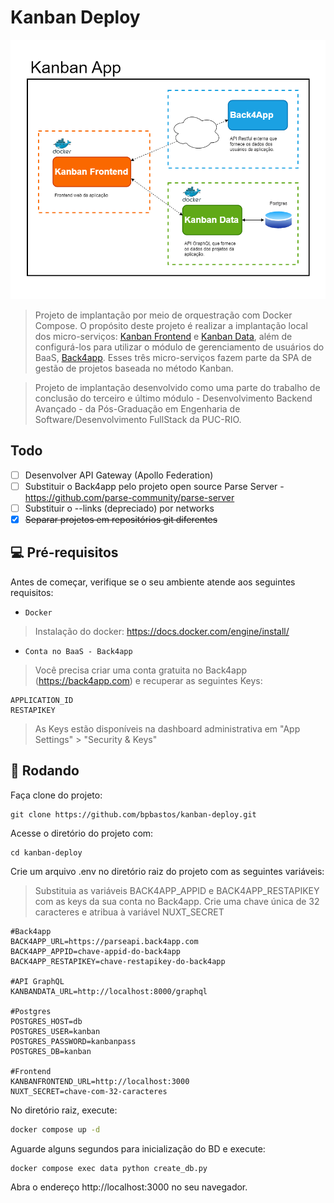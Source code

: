 # Kanban Deploy
<img src="images/diagrama.png" alt="Diagrama de implantação">

> Projeto de implantação por meio de orquestração com Docker Compose. O propósito deste projeto é realizar a implantação local dos micro-serviços: [Kanban Frontend](https://github.com/bpbastos/kanban-frontend.git) e [Kanban Data](https://github.com/bpbastos/kanban-data.git), além de configurá-los para utilizar o módulo de gerenciamento de usuários do BaaS, [Back4app](https://back4app.com). Esses três micro-serviços fazem parte da SPA de gestão de projetos baseada no método Kanban.

> Projeto de implantação desenvolvido como uma parte do trabalho de conclusão do terceiro e último módulo - Desenvolvimento Backend Avançado - da Pós-Graduação em Engenharia de Software/Desenvolvimento FullStack da PUC-RIO. 

## Todo

- [ ] Desenvolver API Gateway (Apollo Federation)
- [ ] Substituir o Back4app pelo projeto open source Parse Server - https://github.com/parse-community/parse-server
- [ ] Substituir o --links (depreciado) por networks
- [x] ~~Separar projetos em repositórios git diferentes~~

## 💻 Pré-requisitos

Antes de começar, verifique se o seu ambiente atende aos seguintes requisitos:

* `Docker`

> Instalação do docker: https://docs.docker.com/engine/install/

* `Conta no BaaS - Back4app`

> Você precisa criar uma conta gratuita no Back4app (https://back4app.com) e recuperar as seguintes Keys:

```
APPLICATION_ID
RESTAPIKEY
```

> As Keys estão disponíveis na dashboard administrativa em "App Settings" > "Security & Keys"

## 🚀 Rodando

Faça clone do projeto:
```
git clone https://github.com/bpbastos/kanban-deploy.git
```

Acesse o diretório do projeto com:
```
cd kanban-deploy
```

Crie um arquivo .env no diretório raiz do projeto com as seguintes variáveis:

> Substituia as variáveis BACK4APP_APPID e BACK4APP_RESTAPIKEY com as keys da sua conta no Back4app. 
> Crie uma chave única de 32 caracteres e atribua à variável NUXT_SECRET

```env
#Back4app
BACK4APP_URL=https://parseapi.back4app.com
BACK4APP_APPID=chave-appid-do-back4app
BACK4APP_RESTAPIKEY=chave-restapikey-do-back4app

#API GraphQL
KANBANDATA_URL=http://localhost:8000/graphql

#Postgres
POSTGRES_HOST=db
POSTGRES_USER=kanban
POSTGRES_PASSWORD=kanbanpass
POSTGRES_DB=kanban

#Frontend
KANBANFRONTEND_URL=http://localhost:3000
NUXT_SECRET=chave-com-32-caracteres
```

No diretório raiz, execute:
```sh
docker compose up -d
```

Aguarde alguns segundos para inicialização do BD e execute:
```sh
docker compose exec data python create_db.py
```

Abra o endereço http://localhost:3000 no seu navegador.
